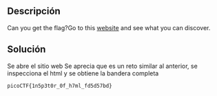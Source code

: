 ## Descripción
Can you get the flag?Go to this [website](http://saturn.picoctf.net:52118/) and see what you can discover.
## Solución
Se abre el sitio web
Se aprecia que es un reto similar al anterior, se inspecciona el html y se obtiene la bandera completa

```
picoCTF{1n5p3t0r_0f_h7ml_fd5d57bd}
```
